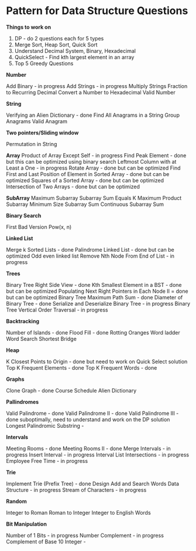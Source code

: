 # Pattern for Data Structure Questions

**Things to work on**

1. DP - do 2 questions each for 5 types
2. Merge Sort, Heap Sort, Quick Sort
3. Understand Decimal System, Binary, Hexadecimal
4. QuickSelect - Find kth largest element in an array
5. Top 5 Greedy Questions

**Number**

Add Binary - in progress
Add Strings - in progress
Multiply Strings
Fraction to Recurring Decimal
Convert a Number to Hexadecimal
Valid Number

**String**

Verifying an Alien Dictionary - done
Find All Anagrams in a String
Group Anagrams
Valid Anagram

**Two pointers/Sliding window**

Permutation in String

**Array**
Product of Array Except Self - in progress
Find Peak Element - done but this can be optimized using binary search
Leftmost Column with at Least a One - in progress
Rotate Array - done but can be optimized
Find First and Last Position of Element in Sorted Array - done but can be optimized
Squares of a Sorted Array - done but can be optimized
Intersection of Two Arrays - done but can be optimized

**SubArray**
Maximum Subarray
Subarray Sum Equals K
Maximum Product Subarray 
Minimum Size Subarray Sum
Continuous Subarray Sum

**Binary Search**

First Bad Version
Pow(x, n)

**Linked List**

Merge k Sorted Lists - done
Palindrome Linked List - done but can be optimized
Odd even linked list
Remove Nth Node From End of List - in progress

**Trees**

Binary Tree Right Side View - done
Kth Smallest Element in a BST - done but can be optimized
Populating Next Right Pointers in Each Node II = done but can be optimized
Binary Tree Maximum Path Sum - done
Diameter of Binary Tree - done
Serialize and Deserialize Binary Tree - in progress
Binary Tree Vertical Order Traversal - in progress

**Backtracking**

Number of Islands - done
Flood Fill - done
Rotting Oranges
Word ladder
Word Search
Shortest Bridge

**Heap**

K Closest Points to Origin - done but need to work on Quick Select solution
Top K Frequent Elements - done
Top K Frequent Words - done

**Graphs**

Clone Graph - done
Course Schedule 
Alien Dictionary

**Pallindromes**

Valid Palindrome - done
Valid Palindrome II - done
Valid Palindrome III - done suboptimally, need to understand and work on the DP solution
Longest Palindromic Substring - 

**Intervals**

Meeting Rooms - done
Meeting Rooms II - done
Merge Intervals - in progress
Insert Interval - in progress
Interval List Intersections - in progress
Employee Free Time - in progress

**Trie**

Implement Trie (Prefix Tree) - done
Design Add and Search Words Data Structure - in progress
Stream of Characters - in progress

**Random**

Integer to Roman
Roman to Integer
Integer to English Words

**Bit Manipulation**

Number of 1 Bits - in progress
Number Complement - in progress
Complement of Base 10 Integer -

